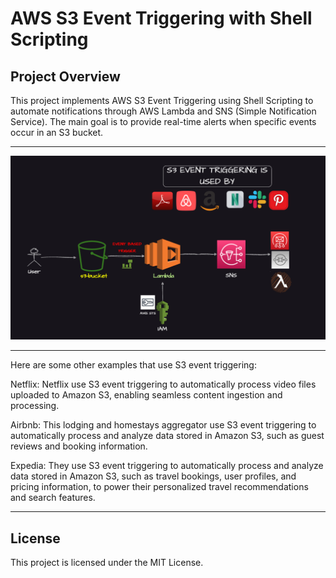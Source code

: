 # AWS S3 Event Triggering with Shell Scripting

## Project Overview

This project implements AWS S3 Event Triggering using Shell Scripting to automate notifications through AWS Lambda and SNS (Simple Notification Service). The main goal is to provide real-time alerts when specific events occur in an S3 bucket.

---
![Diagram of S3 Event Triggering](images/1.png)

---
Here are some other examples that use S3 event triggering:

Netflix: Netflix use S3 event triggering to automatically process video files uploaded to Amazon S3, enabling seamless content ingestion and processing.

Airbnb: This lodging and homestays aggregator use S3 event triggering to automatically process and analyze data stored in Amazon S3, such as guest reviews and booking information.

Expedia: They use S3 event triggering to automatically process and analyze data stored in Amazon S3, such as travel bookings, user profiles, and pricing information, to power their personalized travel recommendations and search features.




---

## License

This project is licensed under the MIT License.
